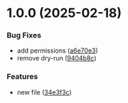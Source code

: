 # 1.0.0 (2025-02-18)


### Bug Fixes

* add permissions ([a6e70e3](https://github.com/ligadata-yaraAbbas/Release_Notes_DEV/commit/a6e70e320f2358fdcd6e05a048fe0978b852f1f8))
* remove dry-run ([9404b8c](https://github.com/ligadata-yaraAbbas/Release_Notes_DEV/commit/9404b8cd924fcd9bae12f36ac6ae9fa33ba4a175))


### Features

* new file ([34e3f3c](https://github.com/ligadata-yaraAbbas/Release_Notes_DEV/commit/34e3f3c5189a34fc8696ffe8f954d3c7d01a950d))
